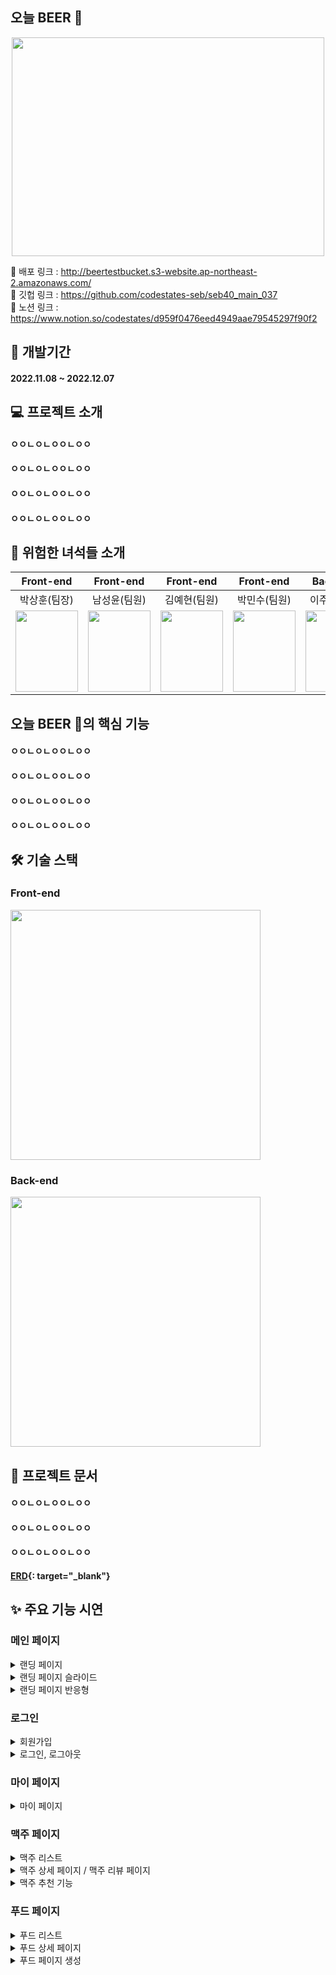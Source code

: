 ## 오늘 BEER 🍺<br>
<p align="center"><img src="https://user-images.githubusercontent.com/80693049/205887789-3ce8d58d-3f3b-4a0e-ad7d-f26669815821.png" width="500" height="350"></p>

🔗 배포 링크 : http://beertestbucket.s3-website.ap-northeast-2.amazonaws.com/<br>
🔗 깃헙 링크 : https://github.com/codestates-seb/seb40_main_037<br>
🔗 노션 링크 : https://www.notion.so/codestates/d959f0476eed4949aae79545297f90f2<br>

## 📅 개발기간
#### 2022.11.08 ~ 2022.12.07

## 💻 프로젝트 소개
#### ㅇㅇㄴㅇㄴㅇㅇㄴㅇㅇ
#### ㅇㅇㄴㅇㄴㅇㅇㄴㅇㅇ
#### ㅇㅇㄴㅇㄴㅇㅇㄴㅇㅇ
#### ㅇㅇㄴㅇㄴㅇㅇㄴㅇㅇ<br>

## 🤬 위험한 녀석들 소개
|Front-end|Front-end|Front-end|Front-end|Back-end|Back-end|Back-end|
|:---:|:---:|:---:|:---:|:---:|:---:|:---:|
|박상훈(팀장)|남성윤(팀원)|김예현(팀원)|박민수(팀원)|이주영(팀원)|이신선(팀원)|허진성(팀원)|
|<a href="https://github.com/pung8146"><img src="https://user-images.githubusercontent.com/80693049/205896522-b933d1f4-9a40-4658-bff0-3e2041a127c4.jpg" width="100" height="130"></a>|<a href="https://github.com/Heeyoon0214"><img src="https://user-images.githubusercontent.com/80693049/205896532-a481b871-8763-469d-9ccc-4ef57527af30.jpeg" width="100" height="130"></a>|<a href="https://github.com/roxpray"><img src="https://user-images.githubusercontent.com/80693049/205896740-2e2e0865-c8fb-4708-9e2a-f3659d608e0a.jpeg" width="100" height="130"></a>|<a href="https://github.com/pms2259"><img src="https://user-images.githubusercontent.com/80693049/205896560-736aa749-da29-404f-9ebe-091eb7ec48b1.jpg" width="100" height="130"></a>|<a href="https://github.com/homebird9"><img src="https://user-images.githubusercontent.com/80693049/205896577-8c6532df-0d51-4cb7-9aed-fc1b418fbec5.jpg" width="100" height="130"></a>|<a href="https://github.com/sean8430"><img src="https://user-images.githubusercontent.com/80693049/205896583-bdf91df4-3f2d-4c49-8eb4-49b72f330080.jpg" width="100" height="130"></a>|<a href="https://github.com/JEENSUNG"><img src="https://user-images.githubusercontent.com/80693049/205896586-0e8a6705-ec8e-45ec-9bb8-4717e6b98dc9.jpg" width="100" height="130"></a>|

## 오늘 BEER 🍺의 핵심 기능
#### ㅇㅇㄴㅇㄴㅇㅇㄴㅇㅇ
#### ㅇㅇㄴㅇㄴㅇㅇㄴㅇㅇ
#### ㅇㅇㄴㅇㄴㅇㅇㄴㅇㅇ
#### ㅇㅇㄴㅇㄴㅇㅇㄴㅇㅇ<br>

## 🛠 기술 스택
### Front-end

<img src="https://user-images.githubusercontent.com/80693049/205899858-1bd8fda5-6efc-4432-8915-57afd44f43ff.png" width="400"><br>
### Back-end
<img src="https://user-images.githubusercontent.com/80693049/205899985-4b28bbbf-d0c4-4e1c-bccc-d175165e5563.png" width="400">

## 📁 프로젝트 문서
#### ㅇㅇㄴㅇㄴㅇㅇㄴㅇㅇ
#### ㅇㅇㄴㅇㄴㅇㅇㄴㅇㅇ
#### ㅇㅇㄴㅇㄴㅇㅇㄴㅇㅇ
#### [ERD](https://www.notion.so/codestates/40-Team-c7332b8e87124fff938f0eb79cf51ba6#5e65e1e62b0d4dd2a8fba4fa3d0db879){: target="_blank"}<br>

## ✨ 주요 기능 시연
### 메인 페이지
<details><summary>랜딩 페이지</summary>
  
![Main](https://user-images.githubusercontent.com/80693049/205909489-71fade00-729a-46cf-b038-595500974726.gif)
  
</details>

<details><summary>랜딩 페이지 슬라이드</summary>
  
시연 GIF

</details>

<details><summary>랜딩 페이지 반응형</summary>
  
![MainReactive](https://user-images.githubusercontent.com/80693049/205912795-94d5be47-d5be-402f-97fe-e61dcb31fef5.gif)

</details>

### 로그인
<details><summary>회원가입</summary>
  
![SignUp](https://user-images.githubusercontent.com/80693049/205914082-e0b69f9b-d64c-492e-a328-b813c731d1cb.gif)

</details>

<details><summary>로그인, 로그아웃</summary>
  
![Login](https://user-images.githubusercontent.com/80693049/205914117-30469753-b1b0-4919-8248-8203b8e3d682.gif)

</details>

### 마이 페이지
<details><summary>마이 페이지</summary>
  
시연 GIF

</details>

### 맥주 페이지
<details><summary>맥주 리스트</summary>
  
![BeerList](https://user-images.githubusercontent.com/80693049/205914047-19f6ce0c-25ac-41a5-b2aa-39ae5fc01a04.gif)

</details>

<details><summary>맥주 상세 페이지 / 맥주 리뷰 페이지</summary>
  
시연 GIF

</details>

<details><summary>맥주 추천 기능</summary>
  
시연 GIF

</details>

### 푸드 페이지
<details><summary>푸드 리스트</summary>
  
![Foodlist](https://user-images.githubusercontent.com/80693049/205912239-640e7bd4-31cd-4f75-b375-5b85813eaead.gif)

</details>

<details><summary>푸드 상세 페이지</summary>
  
![FoodDetail](https://user-images.githubusercontent.com/80693049/205909611-9e0e55c3-2d64-44d7-a783-997b408f4767.gif)

</details>

<details><summary>푸드 페이지 생성</summary>
  
![FoodCreate](https://user-images.githubusercontent.com/80693049/205909628-519e254d-cee8-404b-a510-f706965da9b9.gif)

</details>
